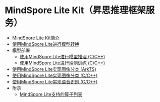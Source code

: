 # MindSpore Lite Kit（昇思推理框架服务）

<!--Kit: MindSpore Lite Kit-->
<!--Subsystem: AI-->
<!--Owner: @zhuguodong8-->
<!--SE: @zhuguodong8; @jjfeing-->
<!--TSE: @principal87-->

- [MindSpore Lite Kit简介](MindSpore-Lite-Kit-Introduction.md)
- [使用MindSpore Lite进行模型转换](mindspore-lite-converter-guidelines.md)
- 模型部署<!--deployment-->
  - [使用MindSpore Lite进行模型推理 (C/C++)](mindspore-lite-guidelines.md)
  - [使用MindSpore Lite进行端侧训练 (C/C++)](mindspore-lite-train-guidelines.md)
- [使用MindSpore Lite实现图像分类 (ArkTS)](mindspore-guidelines-based-js.md)
- [使用MindSpore Lite实现图像分类 (C/C++)](mindspore-guidelines-based-native.md)
- [使用MindSpore Lite实现语音识别 (C/C++)](mindspore-asr-based-native.md)
- 附录<!--mindspore-lite-appendix-->
  - [MindSpore Lite支持的算子列表](mindspore-lite-supported-operators.md)
